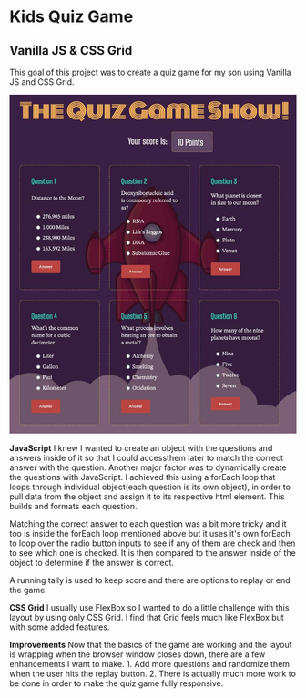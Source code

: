 # Kids Quiz Game
## Vanilla JS & CSS Grid

This goal of this project was to create a quiz game for my son using 
Vanilla JS and CSS Grid.

![alt text](https://github.com/tripdog/Quiz-App/blob/master/img/quiz.jpg?raw=true)

**JavaScript**
I knew I wanted to create an object with the questions and answers 
inside of it so that I could accessthem later to match the correct 
answer with the question. Another major factor was to dynamically
create the questions with JavaScript. I achieved this using a forEach 
loop that loops through individual object(each question is its own object),
in order to pull data from the object and assign it to its respective
html element. This builds and formats each question.

Matching the correct answer to each question was a bit more tricky and
it too is inside the forEach loop mentioned above but it uses it's own
forEach to loop over the radio button inputs to see if any of them are
check and then to see which one is checked. It is then compared to the 
answer inside of the object to determine if the answer is correct.

A running tally is used to keep score and there are options to replay
or end the game.

**CSS Grid**
I usually use FlexBox so I wanted to do a little challenge with this
layout by using only CSS Grid. I find that Grid feels much like 
FlexBox but with some added features. 

**Improvements**
Now that the basics of the game are working and the layout is wrapping
when the browser window closes down, there are a few enhancements I want
to make. 1. Add more questions and randomize them when the user hits the
replay button. 2. There is actually much more work to be done in order
to make the quiz game fully responsive. 

